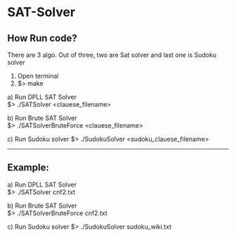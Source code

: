 # SAT-Solver
## How Run code?
There are 3 algo. Out of three, two are Sat solver and last one is Sudoku solver

1. Open terminal
2. $> make

a) Run DPLL SAT Solver  
$> ./SATSolver <clauese_filename>

b) Run Brute SAT Solver  
$> ./SATSolverBruteForce <clauese_filename>

c) Run Sudoku solver
$> ./SudokuSolver <sudoku_clauese_filename>

---
## Example:

a) Run DPLL SAT Solver  
$> ./SATSolver cnf2.txt

b) Run Brute SAT Solver  
$> ./SATSolverBruteForce cnf2.txt	

c) Run Sudoku solver
$> ./SudokuSolver sudoku_wiki.txt



